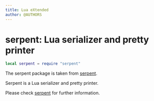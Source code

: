 ```yaml
---
title: Lua eXtended
author: @AUTHORS
---
```


# serpent: Lua serializer and pretty printer

```lua
local serpent = require "serpent"
```

The serpent package is taken from
[serpent](https://github.com/pkulchenko/serpent).

Serpent is a Lua serializer and pretty printer.

Please check [serpent](https://github.com/pkulchenko/serpent) for further
information.
